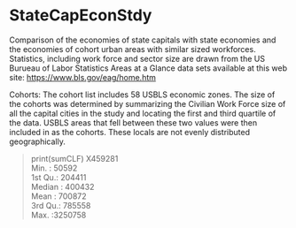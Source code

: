 # StateCapEconStdy
Comparison of the economies of state capitals with state economies and the economies of cohort urban areas with similar sized workforces.  Statistics, including work force and sector size are drawn from the US Burueau of Labor Statistics Areas at a Glance data sets available at this web site:
<https://www.bls.gov/eag/home.htm>

Cohorts:
The cohort list includes 58 USBLS economic zones.
The size of the cohorts was determined by summarizing the Civilian Work Force size of all the capital cities in the study and locating the first and third quartile of the data. USBLS areas that fell between these two values were then included in as the cohorts. These locals are not evenly distributed geographically. 

> print(sumCLF)
    X459281       
 Min.   :  50592  
 1st Qu.: 204411  
 Median : 400432  
 Mean   : 700872  
 3rd Qu.: 785558  
 Max.   :3250758  
